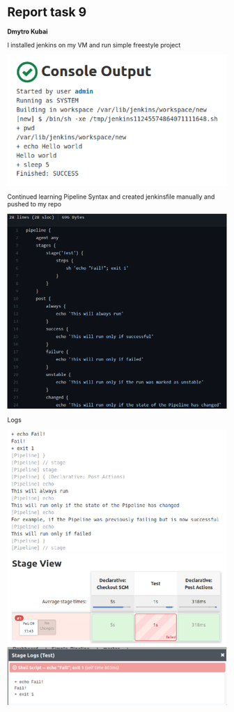 # Report task 9

**Dmytro Kubai**

I installed jenkins on my VM and run simple freestyle project 

![pic1](screenshots/1.png)

Continued learning Pipeline Syntax and created jenkinsfile manually and pushed to my repo 

![pic2](screenshots/2.png)

Logs

![pic5](screenshots/5.png)
![pic3](screenshots/3.png)
![pic4](screenshots/4.png)
